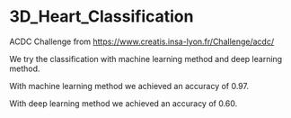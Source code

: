 # 3D_Heart_Classification

ACDC Challenge from https://www.creatis.insa-lyon.fr/Challenge/acdc/

We try the classification with machine learning method and deep learning method. 

With machine learning method we achieved an accuracy of 0.97. 

With deep learning method we achieved an accuracy of 0.60.
